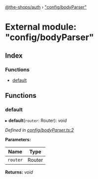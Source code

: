 [@the-shops/auth](../globals.md) › ["config/bodyParser"](_config_bodyparser_.md)

# External module: "config/bodyParser"

## Index

### Functions

* [default](_config_bodyparser_.md#default)

## Functions

###  default

▸ **default**(`router`: Router): *void*

*Defined in [config/bodyParser.ts:2](https://github.com/brians-open-source-stuff/the-shops/blob/436f272/auth/src/config/bodyParser.ts#L2)*

**Parameters:**

Name | Type |
------ | ------ |
`router` | Router |

**Returns:** *void*
